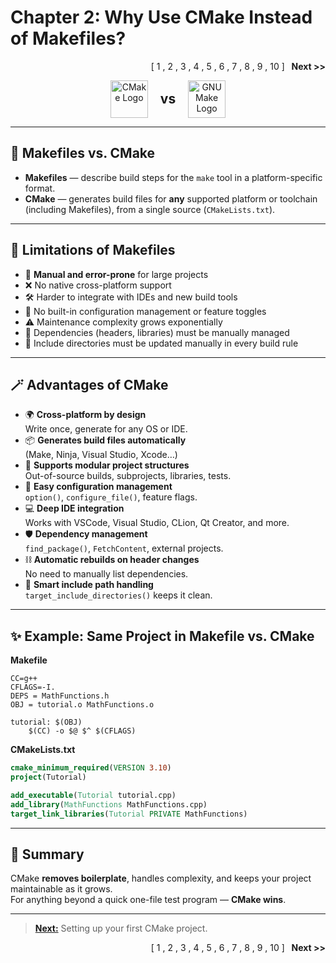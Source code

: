 # Chapter 2: Why Use CMake Instead of Makefiles?
<p align="right">
<span >[</span>
<a ref="Tutorial/Chapter_1">1</a>
<span >,</span>
<span >2</span>
<span >,</span>
<a ref="Tutorial/Chapter_3">3</a>
<span >,</span>
<a ref="Tutorial/Chapter_4">4</a>
<span >,</span>
<a ref="Tutorial/Chapter_5">5</a>
<span >,</span>
<a ref="Tutorial/Chapter_6">6</a>
<span >,</span>
<a ref="Tutorial/Chapter_7">7</a>
<span >,</span>
<a ref="Tutorial/Chapter_5">8</a>
<span >,</span>
<a ref="Tutorial/Chapter_9">9</a>
<span >,</span>
<a ref="Tutorial/Chapter_10">10</a>
<span >]</span>
<a ref="Tutorial/Chapter_3"><b>&nbsp;&nbsp;Next >></b></a>
</p>
<p align="center">
    <img src="https://cmake.org/wp-content/uploads/2023/08/CMake-Mark-1.svg" alt="CMake Logo" width="60" style="vertical-align:middle;"/>
    <span style="display:inline-block; font-size:1.5em; font-weight:bold; margin: 0 16px; vertical-align:middle; line-height:60px;">vs</span>
    <img src="https://upload.wikimedia.org/wikipedia/commons/8/83/The_GNU_logo.png" alt="GNU Make Logo" width="60" style="vertical-align:middle;"/>
</p>

---

## 🔎 Makefiles vs. CMake

- **Makefiles** — describe build steps for the `make` tool in a platform-specific format.
- **CMake** — generates build files for **any** supported platform or toolchain (including Makefiles), from a single source (`CMakeLists.txt`).

---

## 🚩 Limitations of Makefiles

- 📝 **Manual and error-prone** for large projects  
- ❌ No native cross-platform support  
- 🛠️ Harder to integrate with IDEs and new build tools  
- 🔄 No built-in configuration management or feature toggles  
- ⚠️ Maintenance complexity grows exponentially  
- 🔗 Dependencies (headers, libraries) must be manually managed  
- 📂 Include directories must be updated manually in every build rule

---

## 🪄 Advantages of CMake

- 🌍 **Cross-platform by design**  
  Write once, generate for any OS or IDE.
- 📦 **Generates build files automatically**  
  (Make, Ninja, Visual Studio, Xcode…)
- 🧩 **Supports modular project structures**  
  Out-of-source builds, subprojects, libraries, tests.
- 🔧 **Easy configuration management**  
  `option()`, `configure_file()`, feature flags.
- 💻 **Deep IDE integration**  
  Works with VSCode, Visual Studio, CLion, Qt Creator, and more.
- 🛡️ **Dependency management**  
  `find_package()`, `FetchContent`, external projects.
- ⛓️ **Automatic rebuilds on header changes**  
  No need to manually list dependencies.
- 📂 **Smart include path handling**  
  `target_include_directories()` keeps it clean.

---

## ✨ Example: Same Project in Makefile vs. CMake

**Makefile**
```make
CC=g++
CFLAGS=-I.
DEPS = MathFunctions.h
OBJ = tutorial.o MathFunctions.o

tutorial: $(OBJ)
	$(CC) -o $@ $^ $(CFLAGS)
```

**CMakeLists.txt**
```cmake
cmake_minimum_required(VERSION 3.10)
project(Tutorial)

add_executable(Tutorial tutorial.cpp)
add_library(MathFunctions MathFunctions.cpp)
target_link_libraries(Tutorial PRIVATE MathFunctions)
```

---

## 💬 Summary

CMake **removes boilerplate**, handles complexity, and keeps your project maintainable as it grows.  
For anything beyond a quick one-file test program — **CMake wins**.

---

> [**Next:**](Chapter_3.md) Setting up your first CMake project.

<p align="right">
<span >[</span>
<a ref="Tutorial/Chapter_1">1</a>
<span >,</span>
<span >2</span>
<span >,</span>
<a ref="Tutorial/Chapter_3">3</a>
<span >,</span>
<a ref="Tutorial/Chapter_4">4</a>
<span >,</span>
<a ref="Tutorial/Chapter_5">5</a>
<span >,</span>
<a ref="Tutorial/Chapter_6">6</a>
<span >,</span>
<a ref="Tutorial/Chapter_7">7</a>
<span >,</span>
<a ref="Tutorial/Chapter_5">8</a>
<span >,</span>
<a ref="Tutorial/Chapter_9">9</a>
<span >,</span>
<a ref="Tutorial/Chapter_10">10</a>
<span >]</span>
<a ref="Tutorial/Chapter_3"><b>&nbsp;&nbsp;Next >></b></a>
</p>